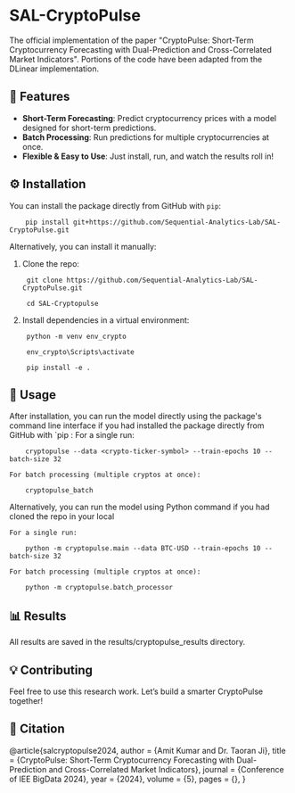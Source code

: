 # SAL-CryptoPulse

The official implementation of the paper "CryptoPulse: Short-Term Cryptocurrency Forecasting with Dual-Prediction and Cross-Correlated Market Indicators". Portions of the code have been adapted from the DLinear implementation.

## 🚀 Features

- **Short-Term Forecasting**: Predict cryptocurrency prices with a model designed for short-term predictions.
- **Batch Processing**: Run predictions for multiple cryptocurrencies at once.
- **Flexible & Easy to Use**: Just install, run, and watch the results roll in!

## ⚙️ Installation

You can install the package directly from GitHub with `pip`:

        pip install git+https://github.com/Sequential-Analytics-Lab/SAL-CryptoPulse.git

Alternatively, you can install it manually:

1. Clone the repo:

        git clone https://github.com/Sequential-Analytics-Lab/SAL-CryptoPulse.git

        cd SAL-Cryptopulse

2. Install dependencies in a virtual environment:

        python -m venv env_crypto

        env_crypto\Scripts\activate

        pip install -e .

## 🎯 Usage

After installation, you can run the model directly using the package's command line interface if you had installed the package directly from GitHub with `pip :
For a single run:
    
        cryptopulse --data <crypto-ticker-symbol> --train-epochs 10 --batch-size 32

    For batch processing (multiple cryptos at once):
    
        cryptopulse_batch

Alternatively, you can run the model using Python command if you had cloned the repo in your local

    For a single run:
    
        python -m cryptopulse.main --data BTC-USD --train-epochs 10 --batch-size 32

    For batch processing (multiple cryptos at once):
    
        python -m cryptopulse.batch_processor

## 📊 Results

All results are saved in the results/cryptopulse_results directory.

## 💡 Contributing

Feel free to use this research work. Let’s build a smarter CryptoPulse together!

## 📝 Citation

@article{salcryptopulse2024,
author = {Amit Kumar and Dr. Taoran Ji},
title = {CryptoPulse: Short-Term Cryptocurrency Forecasting with Dual-Prediction and Cross-Correlated Market Indicators},
journal = {Conference of IEE BigData 2024},
year = {2024},
volume = {5},
pages = {},
}

